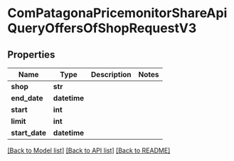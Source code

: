 # ComPatagonaPricemonitorShareApiQueryOffersOfShopRequestV3

## Properties
Name | Type | Description | Notes
------------ | ------------- | ------------- | -------------
**shop** | **str** |  | 
**end_date** | **datetime** |  | 
**start** | **int** |  | 
**limit** | **int** |  | 
**start_date** | **datetime** |  | 

[[Back to Model list]](../README.md#documentation-for-models) [[Back to API list]](../README.md#documentation-for-api-endpoints) [[Back to README]](../README.md)


